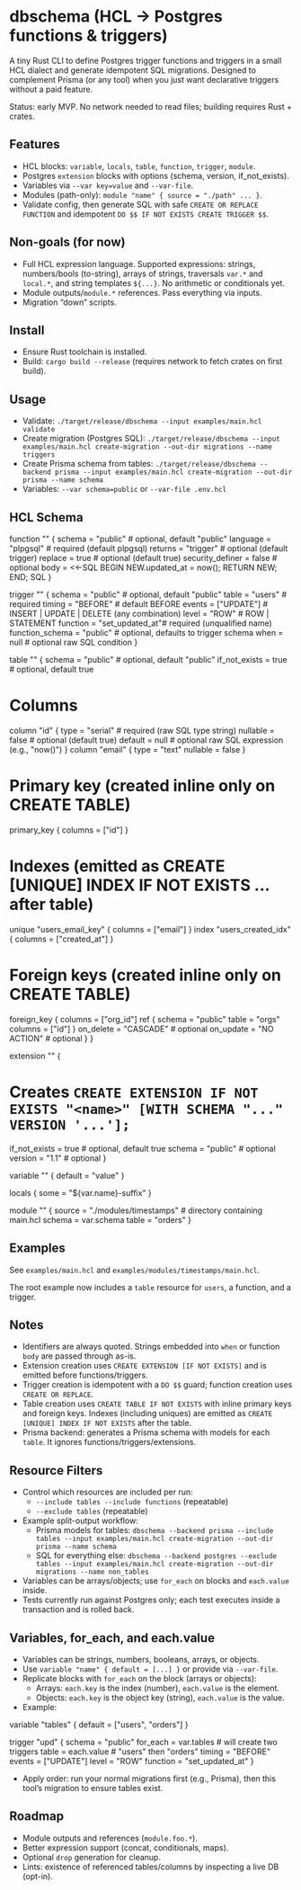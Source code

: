 # dbschema (HCL → Postgres functions & triggers)

A tiny Rust CLI to define Postgres trigger functions and triggers in a small HCL dialect and generate idempotent SQL migrations. Designed to complement Prisma (or any tool) when you just want declarative triggers without a paid feature.

Status: early MVP. No network needed to read files; building requires Rust + crates.

## Features

- HCL blocks: `variable`, `locals`, `table`, `function`, `trigger`, `module`.
- Postgres `extension` blocks with options (schema, version, if_not_exists).
- Variables via `--var key=value` and `--var-file`.
- Modules (path-only): `module "name" { source = "./path" ... }`.
- Validate config, then generate SQL with safe `CREATE OR REPLACE FUNCTION` and idempotent `DO $$ IF NOT EXISTS CREATE TRIGGER $$`.

## Non-goals (for now)

- Full HCL expression language. Supported expressions: strings, numbers/bools (to-string), arrays of strings, traversals `var.*` and `local.*`, and string templates `${...}`. No arithmetic or conditionals yet.
- Module outputs/`module.*` references. Pass everything via inputs.
- Migration “down” scripts.

## Install

- Ensure Rust toolchain is installed.
- Build: `cargo build --release` (requires network to fetch crates on first build).

## Usage

- Validate: `./target/release/dbschema --input examples/main.hcl validate`
- Create migration (Postgres SQL): `./target/release/dbschema --input examples/main.hcl create-migration --out-dir migrations --name triggers`
- Create Prisma schema from tables: `./target/release/dbschema --backend prisma --input examples/main.hcl create-migration --out-dir prisma --name schema`
- Variables: `--var schema=public` or `--var-file .env.hcl`

## HCL Schema

function "<name>" {
  schema   = "public"         # optional, default "public"
  language = "plpgsql"         # required (default plpgsql)
  returns  = "trigger"         # optional (default trigger)
  replace  = true               # optional (default true)
  security_definer = false      # optional
  body     = <<-SQL
    BEGIN
      NEW.updated_at = now();
      RETURN NEW;
    END;
  SQL
}

trigger "<name>" {
  schema     = "public"        # optional, default "public"
  table      = "users"         # required
  timing     = "BEFORE"        # default BEFORE
  events     = ["UPDATE"]      # INSERT | UPDATE | DELETE (any combination)
  level      = "ROW"           # ROW | STATEMENT
  function   = "set_updated_at"# required (unqualified name)
  function_schema = "public"   # optional, defaults to trigger schema
  when       = null             # optional raw SQL condition
}

table "<name>" {
  schema        = "public"      # optional, default "public"
  if_not_exists = true          # optional, default true

  # Columns
  column "id" {
    type     = "serial"         # required (raw SQL type string)
    nullable = false            # optional (default true)
    default  = null             # optional raw SQL expression (e.g., "now()")
  }
  column "email" { type = "text" nullable = false }

  # Primary key (created inline only on CREATE TABLE)
  primary_key { columns = ["id"] }

  # Indexes (emitted as CREATE [UNIQUE] INDEX IF NOT EXISTS ... after table)
  unique "users_email_key" { columns = ["email"] }
  index  "users_created_idx" { columns = ["created_at"] }

  # Foreign keys (created inline only on CREATE TABLE)
  foreign_key {
    columns = ["org_id"]
    ref { schema = "public" table = "orgs" columns = ["id"] }
    on_delete = "CASCADE"      # optional
    on_update = "NO ACTION"    # optional
  }
}

extension "<name>" {
  # Creates `CREATE EXTENSION IF NOT EXISTS "<name>" [WITH SCHEMA "..." VERSION '...'];`
  if_not_exists = true     # optional, default true
  schema        = "public" # optional
  version       = "1.1"    # optional
}

variable "<name>" { default = "value" }

locals { some = "${var.name}-suffix" }

module "<name>" {
  source = "./modules/timestamps"  # directory containing main.hcl
  schema = var.schema
  table  = "orders"
}

## Examples

See `examples/main.hcl` and `examples/modules/timestamps/main.hcl`.

The root example now includes a `table` resource for `users`, a function, and a trigger.

## Notes

- Identifiers are always quoted. Strings embedded into `when` or function `body` are passed through as-is.
- Extension creation uses `CREATE EXTENSION [IF NOT EXISTS]` and is emitted before functions/triggers.
- Trigger creation is idempotent with a `DO $$` guard; function creation uses `CREATE OR REPLACE`.
- Table creation uses `CREATE TABLE IF NOT EXISTS` with inline primary keys and foreign keys. Indexes (including uniques) are emitted as `CREATE [UNIQUE] INDEX IF NOT EXISTS` after the table.
- Prisma backend: generates a Prisma schema with models for each `table`. It ignores functions/triggers/extensions.

## Resource Filters

- Control which resources are included per run:
  - `--include tables --include functions` (repeatable)
  - `--exclude tables` (repeatable)
- Example split-output workflow:
  - Prisma models for tables: `dbschema --backend prisma --include tables --input examples/main.hcl create-migration --out-dir prisma --name schema`
  - SQL for everything else: `dbschema --backend postgres --exclude tables --input examples/main.hcl create-migration --out-dir migrations --name non_tables`
- Variables can be arrays/objects; use `for_each` on blocks and `each.value` inside.
- Tests currently run against Postgres only; each test executes inside a transaction and is rolled back.

## Variables, for_each, and each.value

- Variables can be strings, numbers, booleans, arrays, or objects.
- Use `variable "name" { default = [...] }` or provide via `--var-file`.
- Replicate blocks with `for_each` on the block (arrays or objects):
  - Arrays: `each.key` is the index (number), `each.value` is the element.
  - Objects: `each.key` is the object key (string), `each.value` is the value.
- Example:

variable "tables" { default = ["users", "orders"] }

trigger "upd" {
  schema   = "public"
  for_each = var.tables       # will create two triggers
  table    = each.value       # "users" then "orders"
  timing   = "BEFORE"
  events   = ["UPDATE"]
  level    = "ROW"
  function = "set_updated_at"
}
- Apply order: run your normal migrations first (e.g., Prisma), then this tool’s migration to ensure tables exist.

## Roadmap

- Module outputs and references (`module.foo.*`).
- Better expression support (concat, conditionals, maps).
- Optional `drop` generation for cleanup.
- Lints: existence of referenced tables/columns by inspecting a live DB (opt-in).
